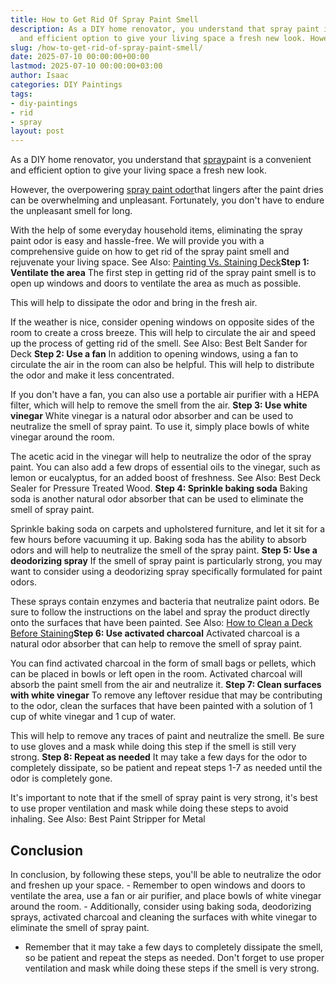 ```yaml
---
title: How to Get Rid Of Spray Paint Smell
description: As a DIY home renovator, you understand that spray paint is a convenient
  and efficient option to give your living space a fresh new look. However, the...
slug: /how-to-get-rid-of-spray-paint-smell/
date: 2025-07-10 00:00:00+00:00
lastmod: 2025-07-10 00:00:00+03:00
author: Isaac
categories: DIY Paintings
tags:
- diy-paintings
- rid
- spray
layout: post
---
```

As a DIY home renovator, you understand that [spray](https://pestpolicy.com/can-i-clean-spray-gun-with-denatured-alcohol/)paint is a convenient and efficient option to give your living space a fresh new look.

However, the overpowering [spray paint odor](https://www.wikihow.com/Get-[Rid](https://pestpolicy.com/get-rid-sweat-bees/)-of-Paint-Smells)that lingers after the paint dries can be overwhelming and unpleasant. Fortunately, you don't have to endure the unpleasant smell for long.

With the help of some everyday household items, eliminating the spray paint odor is easy and hassle-free. We will provide you with a comprehensive guide on how to get rid of the spray paint smell and rejuvenate your living space. See Also: [Painting Vs. Staining Deck](https://pestpolicy.com/painting-vs-staining-deck/)**Step 1: Ventilate the area** The first step in getting rid of the spray paint smell is to open up windows and doors to ventilate the area as much as possible.

This will help to dissipate the odor and bring in the fresh air.

If the weather is nice, consider opening windows on opposite sides of the room to create a cross breeze. This will help to circulate the air and speed up the process of getting rid of the smell. See Also: Best Belt Sander for Deck **Step 2: Use a fan** In addition to opening windows, using a fan to circulate the air in the room can also be helpful. This will help to distribute the odor and make it less concentrated.

If you don't have a fan, you can also use a portable air purifier with a HEPA filter, which will help to remove the smell from the air. **Step 3: Use white vinegar** White vinegar is a natural odor absorber and can be used to neutralize the smell of spray paint. To use it, simply place bowls of white vinegar around the room.

The acetic acid in the vinegar will help to neutralize the odor of the spray paint. You can also add a few drops of essential oils to the vinegar, such as lemon or eucalyptus, for an added boost of freshness. See Also: Best Deck Sealer for Pressure Treated Wood. **Step 4: Sprinkle baking soda** Baking soda is another natural odor absorber that can be used to eliminate the smell of spray paint.

Sprinkle baking soda on carpets and upholstered furniture, and let it sit for a few hours before vacuuming it up. Baking soda has the ability to absorb odors and will help to neutralize the smell of the spray paint. **Step 5: Use a deodorizing spray** If the smell of spray paint is particularly strong, you may want to consider using a deodorizing spray specifically formulated for paint odors.

These sprays contain enzymes and bacteria that neutralize paint odors. Be sure to follow the instructions on the label and spray the product directly onto the surfaces that have been painted. See Also: [How to Clean a Deck Before Staining](https://pestpolicy.com/how-to-clean-a-deck-before-staining/)**Step 6: Use activated charcoal** Activated charcoal is a natural odor absorber that can help to remove the smell of spray paint.

You can find activated charcoal in the form of small bags or pellets, which can be placed in bowls or left open in the room. Activated charcoal will absorb the paint smell from the air and neutralize it. **Step 7: Clean surfaces with white vinegar** To remove any leftover residue that may be contributing to the odor, clean the surfaces that have been painted with a solution of 1 cup of white vinegar and 1 cup of water.

This will help to remove any traces of paint and neutralize the smell. Be sure to use gloves and a mask while doing this step if the smell is still very strong. **Step 8: Repeat as needed** It may take a few days for the odor to completely dissipate, so be patient and repeat steps 1-7 as needed until the odor is completely gone.

It's important to note that if the smell of spray paint is very strong, it's best to use proper ventilation and mask while doing these steps to avoid inhaling. See Also: Best Paint Stripper for Metal

##  Conclusion

In conclusion, by following these steps, you'll be able to neutralize the odor and freshen up your space. - Remember to open windows and doors to ventilate the area, use a fan or air purifier, and place bowls of white vinegar around the room. - Additionally, consider using baking soda, deodorizing sprays, activated charcoal and cleaning the surfaces with white vinegar to eliminate the smell of spray paint.

- Remember that it may take a few days to completely dissipate the smell, so be patient and repeat the steps as needed. Don't forget to use proper ventilation and mask while doing these steps if the smell is very strong.